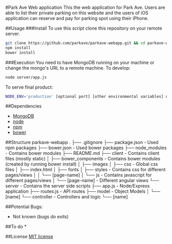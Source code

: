 #Park Ave Web application
This the web application for Park Ave. Users are able to list their private parking on this website and the users of iOS application can reserve and pay for parking spot using their iPhone.

##Usage
###Install
To use this script clone this repository on your remote server.
```bash
git clone https://github.com/parkave/parkave-webapp.git && cd parkave-webapp
npm install
bower install
```
###Execution
You need to have MongoDB running on your machine or change the mongo's URL to a remote machine.
To develop:
```bash
node server/app.js
```
To serve final product:
```bash
NODE_ENV='production' [optional port] [other environmental variables] node server/app.js
```

##Dependencies
* [MongoDB](http://www.mongodb.org/downloads)
* [node](http://nodejs.org)
* [npm](https://www.npmjs.com)
* [bower](https://github.com/bower/bower)


##Structure
	parkave-webapp
	.
	├── .gitignore
	├── package.json						- Used npm packages
	├── bower.json						- Used bower packages
	├── node_modules						- Contains bower modules
	├── README.md
	├── client							- Contains client files (mostly static)
	│	├── bower_components				  - Contains bower modules (created by running bower install)
	│	├── images
	│	├── css						  - Global css files
	│	├── index.html
	│	├── fonts
	│	├── styles					  - Contains css for different pages/views
	│	│	└── [page-name]
	│	└── js						- Contains javascript for different pages/views
	│		└── [page-name]					  - Different angular views
	└── server							- Contains the server side scripts
		├── app.js						- Node/Express application 
		├── routes.js						- API routes
		├── model							- Object Models
		│	└── [name]
		└── controller							- Controllers and logic
			└── [name]


##Potential Bugs:
* Not known (bugs do exits)


##To do
* 

##License
[MIT license](http://opensource.org/licenses/MIT)
